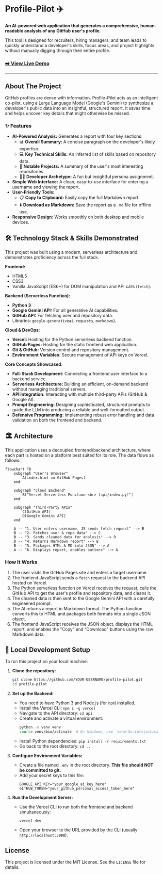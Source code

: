 
# Profile-Pilot ✈️


**An AI-powered web application that generates a comprehensive, human-readable analysis of any GitHub user's profile.**

This tool is designed for recruiters, hiring managers, and team leads to quickly understand a developer's skills, focus areas, and project highlights without manually digging through their entire profile.


### [**➡️ View Live Demo**](https://ziqian-huang0607.github.io/Profile-Pilot/)

---

## About The Project

GitHub profiles are dense with information. Profile-Pilot acts as an intelligent co-pilot, using a Large Language Model (Google's Gemini) to synthesize a developer's public data into an insightful, structured report. It saves time and helps uncover key details that might otherwise be missed.

### ✨ Features

*   **AI-Powered Analysis:** Generates a report with four key sections:
    *   📊 **Overall Summary:** A concise paragraph on the developer's likely expertise.
    *   💻 **Key Technical Skills:** An inferred list of skills based on repository data.
    *   🚀 **Notable Projects:** A summary of the user's most interesting repositories.
    *   🧑‍💻 **Developer Archetype:** A fun but insightful persona assignment.
*   **Simple Web Interface:** A clean, easy-to-use interface for entering a username and viewing the report.
*   **User-Friendly Tools:**
    *   📋 **Copy to Clipboard:** Easily copy the full Markdown report.
    *   ⬇️ **Download as Markdown:** Save the report as a `.md` file for offline use.
*   **Responsive Design:** Works smoothly on both desktop and mobile devices.

## 🛠️ Technology Stack & Skills Demonstrated

This project was built using a modern, serverless architecture and demonstrates proficiency across the full stack.

**Frontend:**
*   HTML5
*   CSS3
*   Vanilla JavaScript (ES6+) for DOM manipulation and API calls (`fetch`).

**Backend (Serverless Function):**
*   **Python 3**
*   **Google Gemini API:** For all generative AI capabilities.
*   **GitHub API:** For fetching user and repository data.
*   Libraries: `google-generativeai`, `requests`, `markdown2`.

**Cloud & DevOps:**
*   **Vercel:** Hosting for the Python serverless backend function.
*   **GitHub Pages:** Hosting for the static frontend web application.
*   **Git & GitHub:** Version control and repository management.
*   **Environment Variables:** Secure management of API keys on Vercel.

**Core Concepts Showcased:**
*   **Full-Stack Development:** Connecting a frontend user interface to a backend service.
*   **Serverless Architecture:** Building an efficient, on-demand backend without managing traditional servers.
*   **API Integration:** Interacting with multiple third-party APIs (GitHub & Google AI).
*   **Prompt Engineering:** Designing sophisticated, structured prompts to guide the LLM into producing a reliable and well-formatted output.
*   **Defensive Programming:** Implementing robust error handling and data validation on both the frontend and backend.

## 🏛️ Architecture

This application uses a decoupled frontend/backend architecture, where each part is hosted on a platform best suited for its role. The data flows as follows:

```mermaid
flowchart TD
    subgraph "User's Browser"
        A[index.html on GitHub Pages]
    end

    subgraph "Cloud Backend"
        B["Vercel Serverless Function <br> (api/index.py)"]
    end

    subgraph "Third-Party APIs"
        C[GitHub API]
        D[Google Gemini API]
    end

    A -- "1. User enters username, JS sends fetch request" --> B
    B -- "2. Fetches user & repo data" --> C
    B -- "3. Sends cleaned data for analysis" --> D
    D -- "4. Returns Markdown report" --> B
    B -- "5. Packages HTML & MD into JSON" --> A
    A -- "6. Displays report, enables buttons" --> A
```

### How It Works

1.  The user visits the GitHub Pages site and enters a target username.
2.  The frontend JavaScript sends a `fetch` request to the backend API hosted on Vercel.
3.  The Python serverless function on Vercel receives the request, calls the GitHub API to get the user's profile and repository data, and cleans it.
4.  The cleaned data is then sent to the Google Gemini API with a carefully engineered prompt.
5.  The AI returns a report in Markdown format. The Python function converts this to HTML and packages both formats into a single JSON object.
6.  The frontend JavaScript receives the JSON object, displays the HTML report, and enables the "Copy" and "Download" buttons using the raw Markdown data.

## 🚀 Local Development Setup

To run this project on your local machine:

1.  **Clone the repository:**
    ```bash
    git clone https://github.com/YOUR-USERNAME/profile-pilot.git
    cd profile-pilot
    ```

2.  **Set up the Backend:**
    *   You need to have Python 3 and Node.js (for `npm`) installed.
    *   Install the Vercel CLI: `npm i -g vercel`
    *   Navigate to the API directory: `cd api`
    *   Create and activate a virtual environment:
        ```bash
        python -m venv venv
        source venv/bin/activate  # On Windows, use `venv\Scripts\activate`
        ```
    *   Install Python dependencies: `pip install -r requirements.txt`
    *   Go back to the root directory: `cd ..`

3.  **Configure Environment Variables:**
    *   Create a file named `.env` in the root directory. **This file should NOT be committed to git.**
    *   Add your secret keys to this file:
        ```
        GOOGLE_API_KEY="your_google_ai_key_here"
        GITHUB_TOKEN="your_github_personal_access_token_here"
        ```

4.  **Run the Development Server:**
    *   Use the Vercel CLI to run both the frontend and backend simultaneously:
        ```bash
        vercel dev
        ```
    *   Open your browser to the URL provided by the CLI (usually `http://localhost:3000`).

## License

This project is licensed under the MIT License. See the `LICENSE` file for details.
